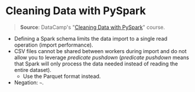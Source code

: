 # Cleaning Data with PySpark

> **Source**: DataCamp's "[Cleaning Data with PySpark](https://www.datacamp.com/courses/cleaning-data-with-apache-spark-in-python)" course.

- Defining a Spark schema limits the data import to a single read operation (import performance).
- CSV files cannot be shared between workers during import and do not allow you to leverage _predicate pushdown_ (_predicate pushdown_ means that Spark will only process the data needed instead of reading the entire dataset).
  - Use the Parquet format instead.
- Negation: `~`.
